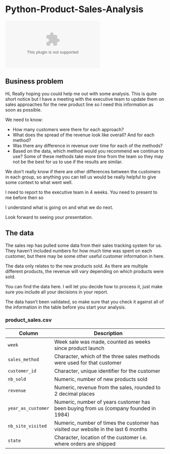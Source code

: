 # Python-Product-Sales-Analysis

![popcorn!](https://github.com/Junjiecode/Python-Product-Sales-Analysis/blob/main/product_sales.csv)



## Business problem 

Hi,
Really hoping you could help me out with some analysis. This is quite short notice but I have a meeting with the executive team to update them on sales approaches for the new product line so I need this information as soon as possible.

We need to know:

- How many customers were there for each approach?
- What does the spread of the revenue look like overall? And for each method?
- Was there any difference in revenue over time for each of the methods?
- Based on the data, which method would you recommend we continue to use? Some of these methods take more time from the team so they may not be the best for us to use if the results are similar.

We don’t really know if there are other differences between the customers in each group, so anything you can tell us would be really helpful to give some context to what went well.

I need to report to the executive team in 4 weeks. You need to present to me before then so

I understand what is going on and what we do next.

Look forward to seeing your presentation.

## The data

The sales rep has pulled some data from their sales tracking system for us. They haven’t included numbers for how much time was spent on each customer, but there may be some other useful customer information in here.

The data only relates to the new products sold. As there are multiple different products, the revenue will vary depending on which products were sold.

You can find the data here. I will let you decide how to process it, just make sure you include all your decisions in your report.

The data hasn’t been validated, so make sure that you check it against all of the information in the table before you start your analysis.

### **product_sales.csv**
| Column | Description |
|--------|-------------|
| `week` | Week sale was made, counted as weeks since product launch |
| `sales_method` | Character, which of the three sales methods were used for that customer |
| `customer_id` | Character, unique identifier for the customer |
| `nb_sold` | Numeric, number of new products sold |
| `revenue` | Numeric, revenue from the sales, rounded to 2 decimal places |
| `year_as_customer` | Numeric, number of years customer has been buying from us (company founded in 1984) |
| `nb_site_visited` | Numeric, number of times the customer has visited our website in the last 6 months |
| `state` | Character, location of the customer i.e. where orders are shipped |
